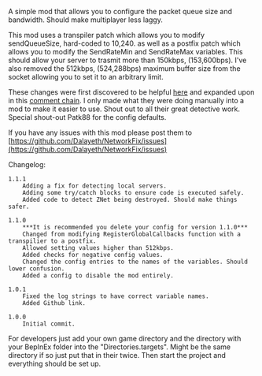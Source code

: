 A simple mod that allows you to configure the packet queue size and bandwidth. Should make multiplayer less laggy.

This mod uses a transpiler patch which allows you to modify sendQueueSize, hard-coded to 10,240. as well as a postfix patch which allows you to modify the SendRateMin and SendRateMax variables. This should allow your server to trasmit more than 150kbps, (153,600bps). I've also removed the 512kbps, (524,288bps) maximum buffer size from the socket allowing you to set it to an arbitrary limit.

These changes were first discovered to be helpful [here](https://jamesachambers.com/revisiting-fixing-valheim-lag-modifying-send-receive-limits/) and expanded upon in this [comment chain](https://jamesachambers.com/revisiting-fixing-valheim-lag-modifying-send-receive-limits/#comment-11709). I only made what they were doing manually into a mod to make it easier to use. Shout out to all their great detective work. Special shout-out Patk88 for the config defaults.

If you have any issues with this mod please post them to [https://github.com/Dalayeth/NetworkFix/issues](https://github.com/Dalayeth/NetworkFix/issues)

Changelog:
```
1.1.1
	Adding a fix for detecting local servers.
	Adding some try/catch blocks to ensure code is executed safely.
	Added code to detect ZNet being destroyed. Should make things safer.

1.1.0
	***It is recommended you delete your config for version 1.1.0***
	Changed from modifying RegisterGlobalCallbacks function with a transpilier to a postfix.
	Allowed setting values higher than 512kbps.
	Added checks for negative config values.
	Changed the config entries to the names of the variables. Should lower confusion.
	Added a config to disable the mod entirely.

1.0.1
	Fixed the log strings to have correct variable names.
	Added Github link.

1.0.0
	Initial commit.
```

For developers just add your own game directory and the directory with your BepInEx folder into the "Directories.targets".
Might be the same directory if so just put that in their twice. Then start the project and everything should be set up.
